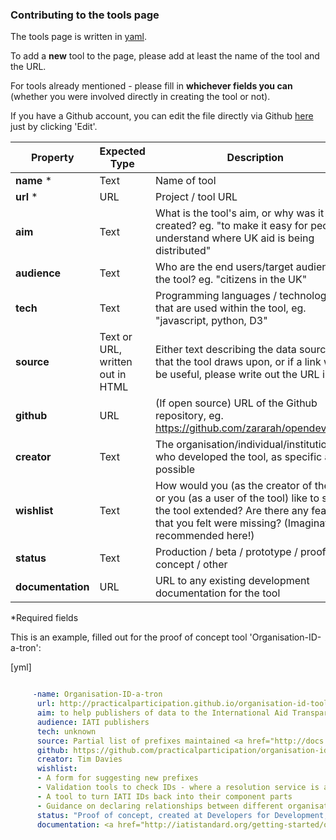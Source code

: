 ### Contributing to the tools page 

The tools page is written in [yaml](http://yaml.org/spec/). 

To add a **new** tool to the page, please add at least the name of the tool and the URL.

For tools already mentioned - please fill in **whichever fields you can** (whether you were involved directly in creating the tool or not).

If you have a Github account, you can edit the file directly via Github [here](https://github.com/zararah/opendevtoolkit/blob/gh-pages/_data/tools.yml) just by clicking 'Edit'. 


| Property | Expected Type | Description |
| -------- | ------------- | ----------- |
| **name** * | Text | Name of tool |
| **url** * | URL | Project / tool URL |
| **aim** | Text | What is the tool's aim, or why was it created? eg. "to make it easy for people to understand where UK aid is being distributed" |
| **audience** | Text | Who are the end users/target audience of the tool? eg. "citizens in the UK" |
| **tech** | Text | Programming languages / technologies that are used within the tool, eg. "javascript, python, D3" |
| **source** | Text or URL, written out in HTML | Either text describing the data source(s) that the tool draws upon, or if a link would be useful, please write out the URL in html |
| **github** | URL | (If open source) URL of the Github repository, eg. https://github.com/zararah/opendevtoolkit |
| **creator** | Text | The organisation/individual/institution who developed the tool, as specific as possible |
| **wishlist** | Text | How would you (as the creator of the tool) or you (as a user of the tool) like to see the tool extended? Are there any features that you felt were missing? (Imagination recommended here!) |
| **status** | Text | Production / beta / prototype / proof of concept / other |
| **documentation** | URL | URL to any existing development documentation for the tool |

*Required fields 

This is an example, filled out for the proof of concept tool 'Organisation-ID-a-tron':

[yml]
```yaml

	 -name: Organisation-ID-a-tron
	  url: http://practicalparticipation.github.io/organisation-id-tool/
	  aim: to help publishers of data to the International Aid Transparency Initiative, and related standards, to identify the Organisation Identifier they should use, based on the draft Organisational Identifier Conventions.
	  audience: IATI publishers 
	  tech: unknown
	  source: Partial list of prefixes maintained <a href="http://docs.google.com/a/okfn.org/spreadsheet/ccc?key=0AnWngmdQt3stdFppMWdkcXJqVTRWTk9menR1N0FXNGc/">here</a>
	  github: https://github.com/practicalparticipation/organisation-id-tool/
	  creator: Tim Davies
	  wishlist: 
	  - A form for suggesting new prefixes
	  - Validation tools to check IDs - where a resolution service is available and documented in the prefix source file
	  - A tool to turn IATI IDs back into their component parts
	  - Guidance on declaring relationships between different organisational IDs
	  status: "Proof of concept, created at Developers for Development, Montreal, January 2014"
	  documentation: <a href="http://iatistandard.org/getting-started/organisation-data/organisation-identifiers/">Organisation Identifiers</a> 
```
